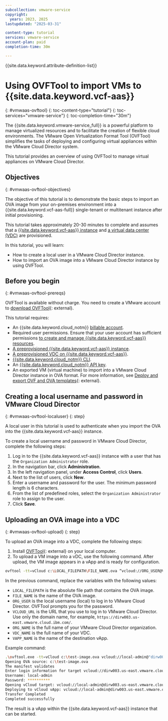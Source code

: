 ```yaml
---
subcollection: vmware-service
copyright:
  years: 2023, 2025
lastupdated: "2025-03-31"

content-type: tutorial
services: vmware-service
account-plan: paid
completion-time: 30m

---
```

{{site.data.keyword.attribute-definition-list}}

# Using OVFTool to import VMs to {{site.data.keyword.vcf-aas}}
{: #vmwaas-ovftool}
{: toc-content-type="tutorial"}
{: toc-services="vmware-service"}
{: toc-completion-time="30m"}

The {{site.data.keyword.vmware-service_full}} is a powerful platform to manage virtualized resources and to facilitate the creation of flexible cloud environments. The VMware Open Virtualization Format Tool (OVFTool) simplifies the tasks of deploying and configuring virtual appliances within the VMware Cloud Director system.

This tutorial provides an overview of using OVFTool to manage virtual appliances on VMware Cloud Director.

## Objectives
{: #vmwaas-ovftool-objectives}

The objective of this tutorial is to demonstrate the basic steps to import an OVA image from your on-premises environment into a {{site.data.keyword.vcf-aas-full}} single-tenant or multitenant instance after initial provisioning.

This tutorial takes approximately 20-30 minutes to complete and assumes that a [{{site.data.keyword.vcf-aas}} instance](/docs/vmwaresolutions?topic=vmwaresolutions-tenant-ordering) and [a virtual data center (VDC)](/docs/vmwaresolutions?topic=vmwaresolutions-vdc-adding) are provisioned.

In this tutorial, you will learn:

* How to create a local user in a VMware Cloud Director instance.
* How to import an OVA image into a VMware Cloud Director instance by using OVFTool.

## Before you begin
{: #vmwaas-ovftool-prereqs}

OVFTool is available without charge. You need to create a VMware account to [download OVFTool](https://developer.broadcom.com/tools/open-virtualization-format-ovf-tool/latest){: external}.

This tutorial requires:

* An {{site.data.keyword.cloud_notm}} [billable account](/docs/account?topic=account-accounts).
* Required user permissions. Ensure that your user account has sufficient permissions [to create and manage {{site.data.keyword.vcf-aas}} resources](/docs/vmware-service?topic=vmware-service-getting-started).
* [A preprovisioned {{site.data.keyword.vcf-aas}} instance](/docs/vmwaresolutions?topic=vmwaresolutions-tenant-ordering).
* [A preprovisioned VDC on {{site.data.keyword.vcf-aas}}](/docs/vmwaresolutions?topic=vmwaresolutions-vdc-adding).
* [{{site.data.keyword.cloud_notm}} CLI](/docs/cli?topic=cli-getting-started).
* An [{{site.data.keyword.cloud_notm}} API key](/docs/account?topic=account-userapikey&interface=ui).
* An exported VM (virtual machine) to import into a VMware Cloud Director instance in OVA format. For more information, see [Deploy and export OVF and OVA templates](https://techdocs.broadcom.com/us/en/vmware-cis/vsphere/vsphere/8-0/vsphere-virtual-machine-administration-guide-8-0/deploying-ovf-templatesvsphere-vm-admin.html){: external}.

## Creating a local username and password in VMware Cloud Director
{: #vmwaas-ovftool-localuser}
{: step}

A local user in this tutorial is used to authenticate when you import the OVA into the {{site.data.keyword.vcf-aas}} instance.

To create a local username and password in VMware Cloud Director, complete the following steps:

1. Log in to the {{site.data.keyword.vcf-aas}} instance with a user that has the `Organization Administrator` role.
2. In the navigation bar, click **Administration**.
3. In the left navigation panel, under **Access Control**, click **Users**.
4. Next to the list of users, click **New**.
5. Enter a username and password for the user. The minimum password length is 6 characters.
6. From the list of predefined roles, select the `Organization Administrator` role to assign to the user.
7. Click **Save**.

## Uploading an OVA image into a VDC
{: #vmwaas-ovftool-upload}
{: step}

To upload an OVA image into a VDC, complete the following steps:

1. Install [OVFTool](https://developer.broadcom.com/tools/open-virtualization-format-ovf-tool/latest){: external} on your local computer.
2. To upload a VM image into a vDC, use the following command. After upload, the VM image appears in a vApp and is ready for configuration.

```bash
ovftool -tt=vCloud c:\LOCAL_FILEPATH\FILE_NAME.ova “vcloud://ORG_USER@VCLOUD_URL/cloud?org=ORG_NAME&vdc=VDC_NAME&vapp=VAPP_NAME”
```

In the previous command, replace the variables with the following values:

* ``LOCAL_FILEPATH`` is the absolute file path that contains the OVA image.
* ``FILE_NAME`` is the name of the OVA image.
* ``ORG_USER`` is the local username (local) to log in to VMware Cloud Director. OVFTool prompts you for the password.
* ``VCLOUD_URL`` is the URL that you use to log in to VMware Cloud Director. Use only the domain name, for example, `https://dirw003.us-east.vmware.cloud.ibm.com/`.
* ``ORG_NAME`` is the full name of your VMware Cloud Director organization.
* ``VDC_NAME`` is the full name of your VDC.
* ``VAPP_NAME`` is the name of the destination vApp.

Example command:

```bash
.\ovftool.exe -tt=vCloud c:\test-image.ova vcloud://local-admin@"dirw003.us-east.vmware.cloud.ibm.com/cloud?org=xxxxxa&vdc=yyyyyo&vapp=demoApp"
Opening OVA source: c:\test-image.ova
The manifest validates
Enter login information for target vcloud://dirw003.us-east.vmware.cloud.ibm.com/xxxxxx
Username: local-admin
Password: **********
Opening vCloud target: vcloud://local-admin@dirw003.us-east.vmware.cloud.ibm.com:443/cloud
Deploying to vCloud vApp: vcloud://local-admin@dirw003.us-east.vmware.cloud.ibm.com:443/cloud
Transfer Completed
Completed successfully
```
The result is a vApp within the {{site.data.keyword.vcf-aas}} instance that can be started.
